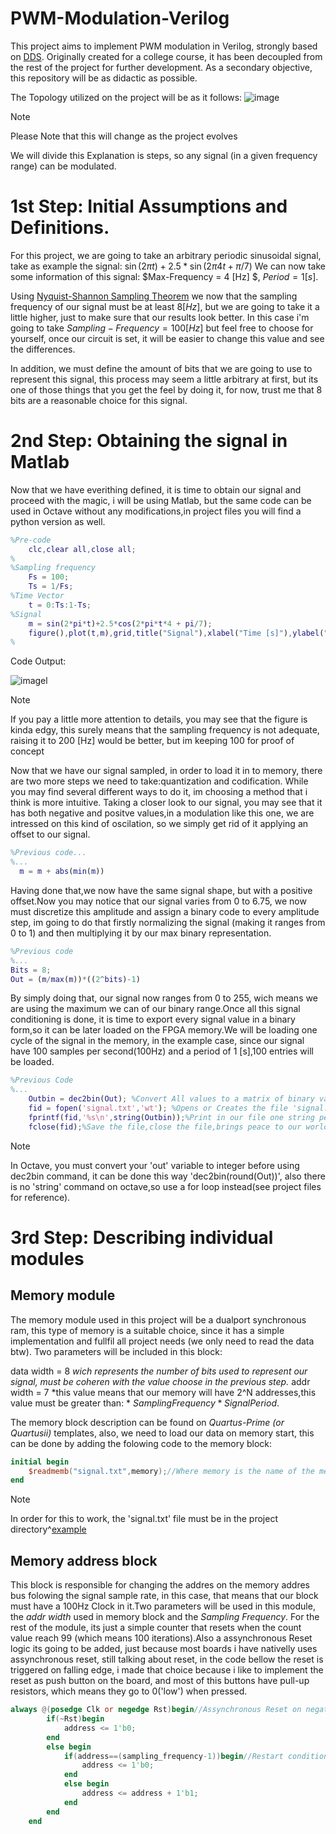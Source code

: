 # PWM-Modulation-Verilog
This project aims to implement PWM modulation in Verilog, strongly based on [DDS](https://www.wikiwand.com/en/Direct_digital_synthesis). Originally created for a college course, it has been decoupled from the rest of the project for further development. As a secondary objective, this repository will be as didactic as possible.

The Topology utilized on the project will be as it follows: 
![image](https://github.com/Tiago-o-Oliveira/PWM-Modulation-Verilog/assets/116642713/7d2d46e2-ad1a-41cd-aeaf-3151d9f2a201)

>[!NOTE]
>Please Note that this will change as the project evolves

We will divide this Explanation is steps, so any signal (in a given frequency range) can be modulated.

# 1st Step: Initial Assumptions and Definitions.

For this project, we are going to take an arbitrary periodic sinusoidal signal, take as example the signal: $\sin{(2\pi t)}+2.5*\sin{(2\pi 4t+\pi/7)}$
We can now take some information of this signal: $Max-Frequency = 4 [Hz] $, $Period = 1 [s]$.

Using [Nyquist-Shannon Sampling Theorem](https://www.wikiwand.com/en/Nyquist%E2%80%93Shannon_sampling_theorem) we now that the sampling frequency of our signal must be at least $8 [Hz]$, but we are going to take it a little higher, just to make sure that our results look better. In this case i'm going to take $Sampling-Frequency = 100 [Hz]$ but feel free to choose for yourself, once our circuit is set, it will be easier to change this value and see the differences.

In addition, we must define the amount of bits that we are going to use to represent this signal, this process may seem a little arbitrary at first, but its one of those things that you get the feel by doing it, for now, trust me that 8 bits are a reasonable choice for this signal.

# 2nd Step: Obtaining the signal in Matlab

Now that we have everithing defined, it is time to obtain our signal and proceed with the magic, i will be using Matlab, but the same code can be used in Octave without any modifications,in project files you will find a python version as well.
```Matlab
%Pre-code 
    clc,clear all,close all;
%
%Sampling frequency
    Fs = 100;
    Ts = 1/Fs;
%Time Vector
    t = 0:Ts:1-Ts;
%Signal
    m = sin(2*pi*t)+2.5*cos(2*pi*t*4 + pi/7);
    figure(),plot(t,m),grid,title("Signal"),xlabel("Time [s]"),ylabel("Amplitute [V]");
%

```
Code Output:

![imagel](https://github.com/Tiago-o-Oliveira/PWM-Modulation-Verilog/assets/116642713/287f49dd-c151-48b3-b41d-c5d3dfd6df42)
>[!NOTE]
>If you pay a little more attention to details, you may see that the figure is kinda edgy, this surely means that the sampling frequency is not adequate, raising it to 200 [Hz] would be better, but im keeping 100 for proof of concept

Now that we have our signal sampled, in order to load it in to memory, there are two more steps we need to take:quantization and codification.
While you may find several different ways to do it, im choosing a method that i think is more intuitive. Taking a closer look to our signal, you may see that it has both negative and positve values,in a modulation like this one, we are intressed on this kind of oscilation, so we simply get rid of it applying an offset to our signal.
```Matlab
%Previous code...
%...
  m = m + abs(min(m))
```
Having done that,we now have the same signal shape, but with a positive offset.Now you may notice that our signal varies from 0 to 6.75, we now must discretize this amplitude and assign a binary code to every amplitude step, im going to do that firstly normalizing the signal (making it ranges from 0 to 1) and then multiplying it by our max binary representation.
```Matlab
%Previous code
%...
Bits = 8;
Out = (m/max(m))*((2^bits)-1)
```
By simply doing that, our signal now ranges from 0 to 255, wich means we are using the maximum we can of our binary range.Once all this signal conditioning is done, it is time to export every signal value in a binary form,so it can be later loaded on the FPGA memory.We will be loading one cycle of the signal in the memory, in the example case, since our signal have 100 samples per second(100Hz) and a period of 1 [s],100 entries will be loaded.
```Matlab
%Previous Code
%...
    Outbin = dec2bin(Out); %Convert All values to a matrix of binary values string
    fid = fopen('signal.txt','wt'); %Opens or Creates the file 'signal.txt' in write mode
    fprintf(fid,'%s\n',string(Outbin));%Print in our file one string per line
    fclose(fid);%Save the file,close the file,brings peace to our world
```
>[!NOTE]
>In Octave, you must convert your 'out' variable to integer before using dec2bin command, it can be done this way 'dec2bin(round(Out))', also there is no 'string' command on octave,so use a for loop instead(see project files for reference).

# 3rd Step: Describing individual modules
## Memory module
The memory module used in this project will be a dualport synchronous ram, this type of memory is a suitable choice, since it has a simple implementation and fullfil all project needs (we only need to read the data btw).
Two parameters will be included in this block:

data width = 8 *wich represents the number of bits used to represent our signal, must be coheren with the value choose in the previous step.*
addr width = 7 *this value means that our memory will have 2^N addresses,this value must be greater than: * $SamplingFrequency*SignalPeriod$.

The memory block description can be found on *Quartus-Prime (or Quartusii)* templates, also, we need to load our data on memory start, this can be done by adding the folowing code to the memory block:
```Verilog
initial begin
    $readmemb("signal.txt",memory);//Where memory is the name of the memory array,quartus usually calls it 'ram'
end
```
>[!NOTE]
>In order for this to work, the 'signal.txt' file must be in the project directory^[example](https://github.com/Tiago-o-Oliveira/PWM-Modulation-Verilog/assets/116642713/c6c2945c-c4c6-43e1-980f-546215357ed0)

## Memory address block
This block is responsible for changing the addres on the memory addres bus folowing the signal sample rate, in this case, that means that our block must have a 100Hz Clock in it.Two parameters will be used in this module, the *addr width* used in memory block and the *Sampling Frequency*. For the rest of the module, its just a simple counter that resets when the count value reach 99 (which means 100 iterations).Also a assynchronous Reset logic its going to be added, just because most boards i have nativelly uses assynchronous reset, still talking about reset, in the code bellow the reset is triggered on falling edge, i made that choice because i like to implement the reset as push button on the board, and most of this buttons have pull-up resistors, which means they go to 0('low') when pressed. 

```Verilog
always @(posedge Clk or negedge Rst)begin//Assynchronous Reset on negative border
		if(~Rst)begin
			address <= 1'b0;
		end
		else begin
			if(address==(sampling_frequency-1))begin//Restart condition = SamplingFrequency-1
				address <= 1'b0;
			end
			else begin
				address <= address + 1'b1;
			end
		end 
	end
```


